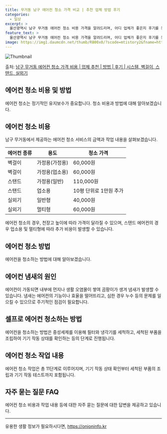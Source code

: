 ```yaml
---
title: 무거동 남구 에어컨 청소 가격 비교 | 추천 업체 방법 후기
categories:
  - 일상
excerpt: >
  울산광역시 남구 무거동 에어컨 청소 비용 가격을 알려드리며, 어디 업체가 좋은지 후기를 통해 알아보겠습니다. 현재 글에서는 시스템, 벽걸이, 스탠드, 실외기 각각에 대해 청소 비용이 나와 있으니 참고하시면 되겠습니다. 에어컨 분해 청소 방법 보기 👈 클릭셀프 에어컨 청소 방법 보기👈 클릭남구 무거동 에어컨 청소 비용시스템에어컨 방식클리닝방식금액1way 방식에어컨 완전분해80,000원1way 방식에어컨 필터세척35,000원2way 방식에어컨 완전분해90,000원2way 방식에어컨 필터세척35,000원4way 방식에어컨 완전분해120,000원4way 방식에어컨 필터세척35,000원원형방식에어컨 완전분해140,000원원형방식에어컨 필터세척35,000원에어컨 청소 견적 샘플 보기 👈 클릭에어컨 냄새의 원인에어컨..
feature_text: >
  울산광역시 남구 무거동 에어컨 청소 비용 가격을 알려드리며, 어디 업체가 좋은지 후기를 통해 알아보겠습니다. 현재 글에서는 시스템, 벽걸이, 스탠드, 실외기 각각에 대해 청소 비용이 나와 있으니 참고하시면 되겠습니다. 에어컨 분해 청소 방법 보기 👈 클릭셀프 에어컨 청소 방법 보기👈 클릭남구 무거동 에어컨 청소 비용시스템에어컨 방식클리닝방식금액1way 방식에어컨 완전분해80,000원1way 방식에어컨 필터세척35,000원2way 방식에어컨 완전분해90,000원2way 방식에어컨 필터세척35,000원4way 방식에어컨 완전분해120,000원4way 방식에어컨 필터세척35,000원원형방식에어컨 완전분해140,000원원형방식에어컨 필터세척35,000원에어컨 청소 견적 샘플 보기 👈 클릭에어컨 냄새의 원인에어컨..
image: https://img1.daumcdn.net/thumb/R800x0/?scode=mtistory2&fname=https%3A%2F%2Fblog.kakaocdn.net%2Fdn%2FcYwXsV%2FbtsHwuSPX3e%2FKGvDfSW0CwyxBj38SKBwtk%2Fimg.webp
---
```


![Thumbnail](https://img1.daumcdn.net/thumb/R800x0/?scode=mtistory2&fname=https%3A%2F%2Fblog.kakaocdn.net%2Fdn%2FcYwXsV%2FbtsHwuSPX3e%2FKGvDfSW0CwyxBj38SKBwtk%2Fimg.webp)

<p>출처: <a href="https://onioninfo.kr/entry/%EB%82%A8%EA%B5%AC-%EB%AC%B4%EA%B1%B0%EB%8F%99-%EC%97%90%EC%96%B4%EC%BB%A8-%EC%B2%AD%EC%86%8C-%EA%B0%80%EA%B2%A9-%EB%B9%84%EC%9A%A9-%EC%97%85%EC%B2%B4-%EC%B6%94%EC%B2%9C-%EB%B0%A9%EB%B2%95-%ED%9B%84%EA%B8%B0-%EC%8B%9C%EC%8A%A4%ED%85%9C-%EB%B2%BD%EA%B1%B8%EC%9D%B4-%EC%8A%A4%ED%83%A0%EB%93%9C-%EC%8B%A4%EC%99%B8%EA%B8%B0" rel="dofollow">남구 무거동 에어컨 청소 가격 비용 | 업체 추천 | 방법 | 후기 | 시스템, 벽걸이, 스탠드, 실외기</a> </p>

## 에어컨 청소 비용 및 방법

에어컨 청소는 정기적인 유지보수가 중요합니다. 청소 비용과 방법에 대해 알아보겠습니다.

## 에어컨 청소 비용

남구 무거동에서 제공하는 에어컨 청소 서비스의 금액과 작업 내용을 살펴보겠습니다.

**에어컨 종류** | **용도** | **청소 가격**  
---|---|---  
벽걸이 | 가정용(가정용) | 60,000원  
벽걸이 | 가정용(업소용) | 60,000원  
스탠드 | 가정용(일반) | 110,000원  
스탠드 | 업소용 | 10평 단위로 1만원 추가  
실외기 | 일반형 | 40,000원  
실외기 | 멀티형 | 60,000원  
  
에어컨 청소의 경우, 천장고 높이에 따라 가격이 달라질 수 있으며, 스탠드 에어컨의 경우 업소용 및 멀티형에 따라 추가 비용이 발생할 수
있습니다.

## 에어컨 청소 방법

에어컨을 청소하는 방법에 대해 알아보겠습니다.

## **에어컨 냄새의 원인**

에어컨이 가동되면 내부에 먼지나 생활 오염물이 쌓여 곰팡이가 생겨 냄새가 발생할 수 있습니다. 냄새는 에어컨의 기능이나 효율을 떨어뜨리고,
심한 경우 누수 등의 문제를 일으킬 수 있으므로 주기적인 점검이 필요합니다.

## **셀프로 에어컨 청소하는 방법**

에어컨을 청소하는 방법은 중성세제를 이용해 필터와 냉각기를 세척하고, 세척된 부품을 조립하여 기기 작동 상태를 확인하는 등의 단계로
진행됩니다.

## **에어컨 청소 작업 내용**

에어컨 청소 작업은 총 11단계로 이루어지며, 기기 작동 상태 확인부터 세척된 부품의 조립과 기기 작동 테스트까지 포함됩니다.

## **자주 묻는 질문 FAQ**

에어컨 청소 비용과 작업 내용 등에 대한 자주 묻는 질문에 대한 답변을 제공하고 있습니다.



* * *





 

유용한 생활 정보가 필요하시다면, <a href="https://onioninfo.kr" rel="dofollow">https://onioninfo.kr</a>



